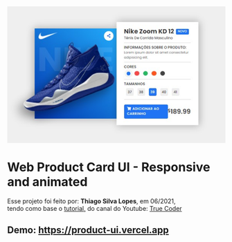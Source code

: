 <!---->
<div align="center">
<img src="./ReadMeFiles/app.jpg" align="center">
</div>

# Web Product Card UI - Responsive and animated

<p>Esse projeto foi feito por: <strong>Thiago Silva Lopes</strong>, em 06/2021,</br>
tendo como base o <a href="https://www.youtube.com/watch?v=AwRb8LX-szg">tutorial,</a> do canal do Youtube: 
<a href="https://www.youtube.com/channel/UCLjtB1XNaiVz-brRDymb5gg">True Coder</a>

## Demo: https://product-ui.vercel.app
